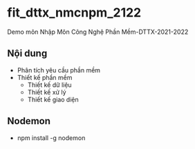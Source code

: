 # fit_dttx_nmcnpm_2122

Demo môn Nhập Môn Công Nghệ Phần Mềm-DTTX-2021-2022

## Nội dung
- Phân tích yêu cầu phần mềm
- Thiết kế phần mềm
    - Thiết kế dữ liệu
    - Thiết kế xử lý
    - Thiết kế giao diện

## Nodemon
- npm install -g nodemon